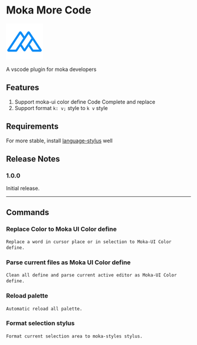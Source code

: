 # Moka More Code

![MokaIcon](icon.png)

A vscode plugin for moka developers

## Features

1. Support moka-ui color define Code Complete and replace
2. Support format `k: v;` style to `k v` style

## Requirements
For more stable, install [language-stylus](https://marketplace.visualstudio.com/items?itemName=sysoev.language-stylus) well

## Release Notes
### 1.0.0
Initial release.


-----------------------------------------------------------------------------------------------------------

## Commands
 ### **Replace Color to Moka UI Color define**
    Replace a word in cursor place or in selection to Moka-UI Color define.
 ### **Parse current files as Moka UI Color define**
    Clean all define and parse current active editor as Moka-UI Color define.
 ### **Reload palette**
    Automatic reload all palette.
 ### **Format selection stylus**
    Format current selection area to moka-styles stylus.